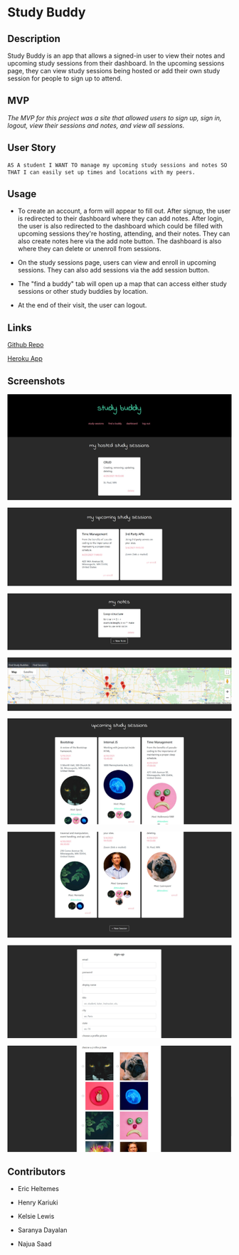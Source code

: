 # Study Buddy

## Description
Study Buddy is an app that allows a signed-in user to view their notes and upcoming study sessions from their dashboard. In the upcoming sessions page, they can view study sessions being hosted or add their own study session for people to sign up to attend.

## MVP
*The MVP for this project was a site that allowed users to sign up, sign in, logout, view their sessions and notes, and view all sessions.*

## User Story
```
AS A student I WANT TO manage my upcoming study sessions and notes SO THAT I can easily set up times and locations with my peers.
```

## Usage
* To create an account, a form will appear to fill out. After signup, the user is redirected to their dashboard where they can add notes. After login, the user is also redirected to the dashboard which could be filled with upcoming sessions they're hosting, attending, and their notes. They can also create notes here via the add note button. The dashboard is also where they can delete or unenroll from sessions. 

* On the study sessions page, users can view and enroll in upcoming sessions. They can also add sessions via the add session button.

* The "find a buddy" tab will open up a map that can access either study sessions or other study buddies by location.

* At the end of their visit, the user can logout.

## Links
[Github Repo](https://github.com/najuasaad/StudyBuddy)

[Heroku App](https://mysterious-bayou-93387.herokuapp.com/)

## Screenshots

![Screenshot1](./images/dashboard1.jpg)

![Screenshot2](./images/dashboard2.jpg)

![Screenshot3](./images/dashboard3.jpg)

![Screenshot6](./images/findabuddy.jpg)

![Screenshot4](./images/homepage1.jpg)

![Screenshot5](./images/homepage2.jpg)

![Screenshot7](./images/signup1.jpg)

![Screenshot8](./images/signup2.jpg)

## Contributors

* Eric Heltemes

* Henry Kariuki

* Kelsie Lewis

* Saranya Dayalan

* Najua Saad
